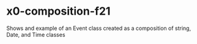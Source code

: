 # x0-composition-f21
Shows and example of an Event class created as a composition of string, Date, and Time classes
